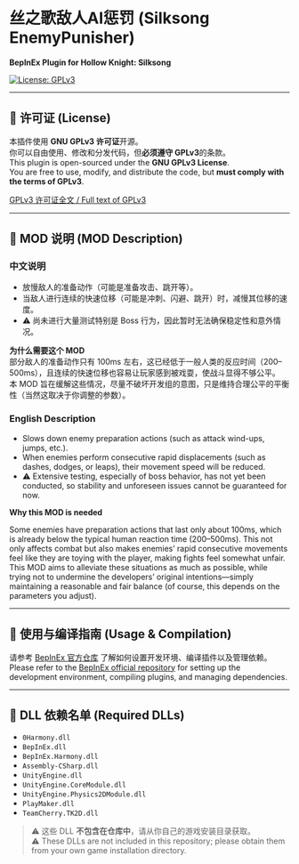 # 丝之歌敌人AI惩罚 (Silksong EnemyPunisher)

**BepInEx Plugin for Hollow Knight: Silksong**

[![License: GPLv3](https://img.shields.io/badge/License-GPLv3-blue.svg)](https://www.gnu.org/licenses/gpl-3.0.en.html)

---

## 🔹 许可证 (License)

本插件使用 **GNU GPLv3 许可证**开源。  
你可以自由使用、修改和分发代码，但**必须遵守 GPLv3**的条款。  
This plugin is open-sourced under the **GNU GPLv3 License**.  
You are free to use, modify, and distribute the code, but **must comply with the terms of GPLv3**.

[GPLv3 许可证全文 / Full text of GPLv3](https://www.gnu.org/licenses/gpl-3.0.en.html)


---

## 🔹 MOD 说明 (MOD Description)

### 中文说明

- 放慢敌人的准备动作（可能是准备攻击、跳开等）。
- 当敌人进行连续的快速位移（可能是冲刺、闪避、跳开）时，减慢其位移的速度。
- ⚠️ 尚未进行大量测试特别是 Boss 行为，因此暂时无法确保稳定性和意外情况。

**为什么需要这个 MOD**  
部分敌人的准备动作只有 100ms 左右，这已经低于一般人类的反应时间（200–500ms），且连续的快速位移也容易让玩家感到被戏耍，使战斗显得不够公平。  
本 MOD 旨在缓解这些情况，尽量不破坏开发组的意图，只是维持合理公平的平衡性（当然这取决于你调整的参数）。

### English Description

- Slows down enemy preparation actions (such as attack wind-ups, jumps, etc.).
- When enemies perform consecutive rapid displacements (such as dashes, dodges, or leaps), their movement speed will be reduced.
- ⚠️ Extensive testing, especially of boss behavior, has not yet been conducted, so stability and unforeseen issues cannot be guaranteed for now.

**Why this MOD is needed**  

Some enemies have preparation actions that last only about 100ms, which is already below the typical human reaction time (200–500ms). This not only affects combat but also makes enemies’ rapid consecutive movements feel like they are toying with the player, making fights feel somewhat unfair.
This MOD aims to alleviate these situations as much as possible, while trying not to undermine the developers’ original intentions—simply maintaining a reasonable and fair balance (of course, this depends on the parameters you adjust).

---

## 🔹 使用与编译指南 (Usage & Compilation)

请参考 [BepInEx 官方仓库](https://github.com/BepInEx/BepInEx) 了解如何设置开发环境、编译插件以及管理依赖。  
Please refer to the [BepInEx official repository](https://github.com/BepInEx/BepInEx) for setting up the development environment, compiling plugins, and managing dependencies.

---

## 🔹 DLL 依赖名单 (Required DLLs)

- `0Harmony.dll` 
- `BepInEx.dll`   
- `BepInEx.Harmony.dll`
- `Assembly-CSharp.dll`  
- `UnityEngine.dll`    
- `UnityEngine.CoreModule.dll`    
- `UnityEngine.Physics2DModule.dll`    
- `PlayMaker.dll`  
- `TeamCherry.TK2D.dll`  

> ⚠️ 这些 DLL **不包含在仓库中**，请从你自己的游戏安装目录获取。<br>
> ⚠️ These DLLs are not included in this repository; please obtain them from your own game installation directory.
